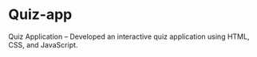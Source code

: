 # Quiz-app
Quiz Application – Developed an interactive quiz application using HTML, CSS, and JavaScript.
